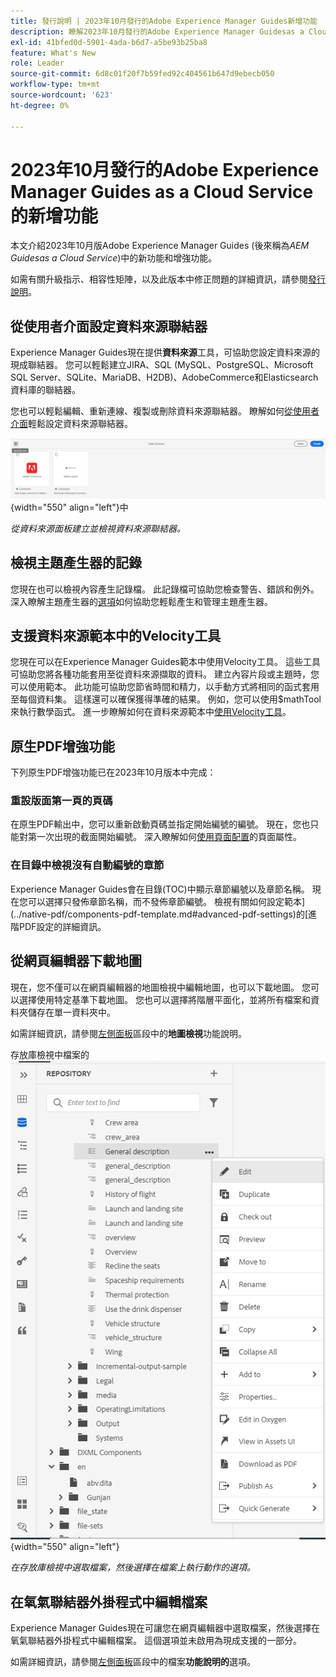 ```yaml
---
title: 發行說明 | 2023年10月發行的Adobe Experience Manager Guides新增功能
description: 瞭解2023年10月發行的Adobe Experience Manager Guidesas a Cloud Service中的新功能和增強功能。
exl-id: 41bfed0d-5901-4ada-b6d7-a5be93b25ba8
feature: What's New
role: Leader
source-git-commit: 6d8c01f20f7b59fed92c404561b647d9ebecb050
workflow-type: tm+mt
source-wordcount: '623'
ht-degree: 0%

---
```


# 2023年10月發行的Adobe Experience Manager Guides as a Cloud Service的新增功能

本文介紹2023年10月版Adobe Experience Manager Guides (後來稱為&#x200B;*AEM Guidesas a Cloud Service*)中的新功能和增強功能。

如需有關升級指示、相容性矩陣，以及此版本中修正問題的詳細資訊，請參閱[發行說明](release-notes-2023-10-0.md)。


## 從使用者介面設定資料來源聯結器

Experience Manager Guides現在提供&#x200B;**資料來源**&#x200B;工具，可協助您設定資料來源的現成聯結器。 您可以輕鬆建立JIRA、SQL (MySQL、PostgreSQL、Microsoft SQL Server、SQLite、MariaDB、H2DB)、AdobeCommerce和Elasticsearch資料庫的聯結器。

您也可以輕鬆編輯、重新連線、複製或刪除資料來源聯結器。 瞭解如何[從使用者介面](../cs-install-guide/conf-data-source-connector-tools.md)輕鬆設定資料來源聯結器。

![資料來源聯結器列在資料來源面板](assets/data-sources-create-window.png){width="550" align="left"}中

*從資料來源面板建立並檢視資料來源聯結器。*

## 檢視主題產生器的記錄

您現在也可以檢視內容產生記錄檔。 此記錄檔可協助您檢查警告、錯誤和例外。  深入瞭解主題產生器的[選項](../user-guide/web-editor-content-snippet.md#options-for-a-topic-generator)如何協助您輕鬆產生和管理主題產生器。

## 支援資料來源範本中的Velocity工具

您現在可以在Experience Manager Guides範本中使用Velocity工具。 這些工具可協助您將各種功能套用至從資料來源擷取的資料。 建立內容片段或主題時，您可以使用範本。 此功能可協助您節省時間和精力，以手動方式將相同的函式套用至每個資料集。  這樣還可以確保獲得準確的結果。
例如，您可以使用$mathTool來執行數學函式。
進一步瞭解如何在資料來源範本中[使用Velocity工具](../user-guide/web-editor-content-snippet.md#use-velocity-tools)。


## 原生PDF增強功能

下列原生PDF增強功能已在2023年10月版本中完成：

### 重設版面第一頁的頁碼

在原生PDF輸出中，您可以重新啟動頁碼並指定開始編號的編號。 現在，您也只能對第一次出現的截面開始編號。
深入瞭解如何[使用頁面配置](../native-pdf/design-page-layout.md#page-props-page-layout)的頁面屬性。


### 在目錄中檢視沒有自動編號的章節

Experience Manager Guides會在目錄(TOC)中顯示章節編號以及章節名稱。 現在您可以選擇只發佈章節名稱，而不發佈章節編號。 檢視有關如何設定範本](../native-pdf/components-pdf-template.md#advanced-pdf-settings)的[進階PDF設定的詳細資訊。

## 從網頁編輯器下載地圖

現在，您不僅可以在網頁編輯器的地圖檢視中編輯地圖，也可以下載地圖。 您可以選擇使用特定基準下載地圖。 您也可以選擇將階層平面化，並將所有檔案和資料夾儲存在單一資料夾中。

如需詳細資訊，請參閱[左側面板](../user-guide/web-editor-features.md#id2051EA0M0HS)區段中的&#x200B;**地圖檢視**&#x200B;功能說明。

存放庫檢視中檔案的![選項功能表](assets/options-menu-repo-view-file-level-2310.png){width="550" align="left"}

*在存放庫檢視中選取檔案，然後選擇在檔案上執行動作的選項。*

## 在氧氣聯結器外掛程式中編輯檔案

Experience Manager Guides現在可讓您在網頁編輯器中選取檔案，然後選擇在氧氣聯結器外掛程式中編輯檔案。 這個選項並未啟用為現成支援的一部分。

如需詳細資訊，請參閱[左側面板](../user-guide/web-editor-features.md#id2051EA0M0HS)區段中的檔案&#x200B;**功能說明的**&#x200B;選項。
